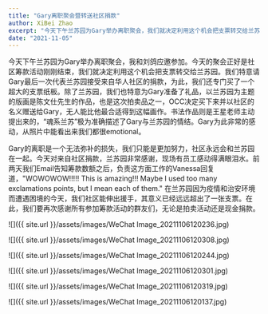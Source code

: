 ```yaml
---
title: "Gary离职聚会暨转送社区捐款"
author: XiBei Zhao
excerpt: "今天下午兰苏园为Gary举办离职聚会，我们就决定利用这个机会把支票转交给兰苏园。我们特意请Gary最后一次代表兰苏园接受来自华人社区的捐款，为此，我们还专门买了一个超大的支票纸板。除了兰苏园，我们也特意为Gary准备了礼品，以兰苏园为主题的版画是陈文仕先生的作品，也是这次拍卖品之一，OCC决定买下来并以社区的名义赠送给Gary，无人能比他最合适得到这幅画作。书法作品则是王星老师主动提出来的，“魂系兰苏”极为准确描述了Gary与兰苏园的情结。"
date: "2021-11-05"
---
```


今天下午兰苏园为Gary举办离职聚会，我和刘鸽应邀参加。今天的聚会正好是社区筹款活动刚刚结束，我们就决定利用这个机会把支票转交给兰苏园。我们特意请Gary最后一次代表兰苏园接受来自华人社区的捐款，为此，我们还专门买了一个超大的支票纸板。除了兰苏园，我们也特意为Gary准备了礼品，以兰苏园为主题的版画是陈文仕先生的作品，也是这次拍卖品之一，OCC决定买下来并以社区的名义赠送给Gary，无人能比他最合适得到这幅画作。书法作品则是王星老师主动提出来的，“魂系兰苏”极为准确描述了Gary与兰苏园的情结。Gary为此非常的感动，从照片中能看出来我们都很emotional。

Gary的离职是一个无法弥补的损失，我们只能是更加努力，社区永远会和兰苏园在一起。今天对来自社区捐款，兰苏园非常感谢，现场有员工感动得满眼泪水。前两天我们Email告知筹款数额之后，负责这方面工作的Vanessa回复道，"WOWOWOW!!!!!  This is amazing!!! Maybe I used too many exclamations points, but I mean each of them." 在兰苏园因为疫情和治安环境而遭遇困境的今天，我们社区能伸出援手，其意义已经远远超出了一张支票。在此，我们要再次感谢所有参加筹款活动的群友们，无论是拍卖活动还是现金捐款。

![]({{ site.url }}/assets/images/WeChat Image_20211106120236.jpg)

![]({{ site.url }}/assets/images/WeChat Image_20211106120308.jpg)

![]({{ site.url }}/assets/images/WeChat Image_20211106120244.jpg)

![]({{ site.url }}/assets/images/WeChat Image_20211106120301.jpg)

![]({{ site.url }}/assets/images/WeChat Image_20211106120319.jpg)

![]({{ site.url }}/assets/images/WeChat Image_20211106120137.jpg)
